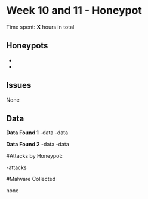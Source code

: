 # Week 10 and 11 - Honeypot

Time spent: **X** hours in total

## Honeypots

-
-

## Issues

None

## Data

**Data Found 1**
-data
-data

**Data Found 2**
-data
-data

#Attacks by Honeypot:

-attacks

#Malware Collected

none